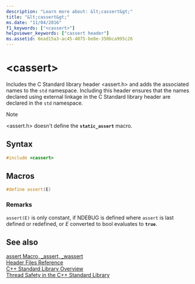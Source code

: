 ```yaml
---
description: "Learn more about: &lt;cassert&gt;"
title: "&lt;cassert&gt;"
ms.date: "11/04/2016"
f1_keywords: ["<cassert>"]
helpviewer_keywords: ["cassert header"]
ms.assetid: 6ead15a3-ac45-4075-be8e-350bca995c26
---
```

# &lt;cassert&gt;

Includes the C Standard library header \<assert.h> and adds the associated names to the `std` namespace. Including this header ensures that the names declared using external linkage in the C Standard library header are declared in the `std` namespace.

> [!NOTE]
> \<assert.h> doesn't define the **`static_assert`** macro.

## Syntax

```cpp
#include <cassert>
```

## Macros

```cpp
#define assert(E)
```

### Remarks

`assert(E)` is only constant, if NDEBUG is defined where `assert` is last defined or redefined, or *E* converted to bool evaluates to **`true`**.

## See also

[assert Macro, _assert, _wassert](../c-runtime-library/reference/assert-macro-assert-wassert.md)\
[Header Files Reference](../standard-library/cpp-standard-library-header-files.md)\
[C++ Standard Library Overview](../standard-library/cpp-standard-library-overview.md)\
[Thread Safety in the C++ Standard Library](../standard-library/thread-safety-in-the-cpp-standard-library.md)
